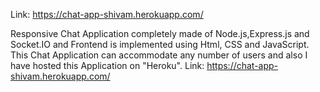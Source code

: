 Link: https://chat-app-shivam.herokuapp.com/

Responsive Chat Application completely made of Node.js,Express.js and Socket.IO and Frontend is implemented using Html, CSS and JavaScript.
This Chat Application can accommodate any number of users and also I have hosted this Application on "Heroku".
Link: https://chat-app-shivam.herokuapp.com/
